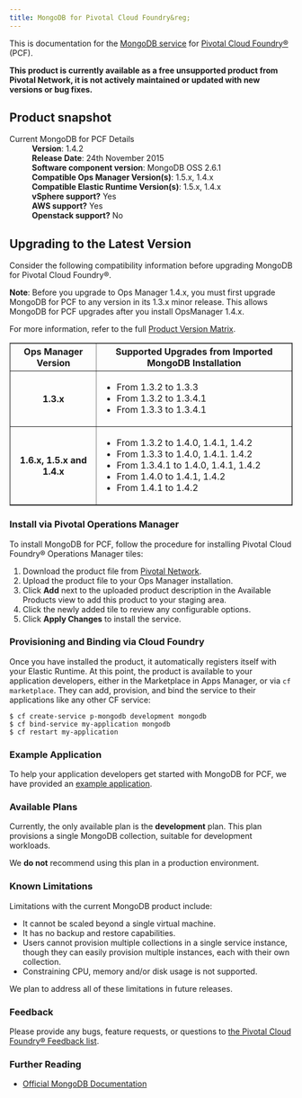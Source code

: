 ```yaml
---
title: MongoDB for Pivotal Cloud Foundry&reg;
---
```


This is documentation for the [MongoDB service](https://network.pivotal.io/products/p-mongodb) for [Pivotal Cloud Foundry&reg;](https://network.pivotal.io/products/pivotal-cf) (PCF).

**This product is currently available as a free unsupported product from Pivotal Network, it is not actively maintained or updated with new versions or bug fixes.**

## Product snapshot

<dl>
<dt>Current MongoDB for PCF Details</dt>
<dd><strong>Version</strong>: 1.4.2 </dd>
<dd><strong>Release Date</strong>: 24th November 2015</dd>
<dd><strong>Software component version</strong>: MongoDB OSS 2.6.1</dd>
<dd><strong>Compatible Ops Manager Version(s)</strong>: 1.5.x, 1.4.x</dd>
<dd><strong>Compatible Elastic Runtime Version(s)</strong>: 1.5.x, 1.4.x</dd>
<dd><strong>vSphere support?</strong> Yes</dd>
<dd><strong>AWS support?</strong> Yes</dd>
<dd><strong>Openstack support?</strong> No</dd>
</dl>

## Upgrading to the Latest Version

Consider the following compatibility information before upgrading MongoDB for Pivotal Cloud Foundry&reg;.

<p class="note"><strong>Note</strong>: Before you upgrade to Ops Manager 1.4.x, you must first upgrade MongoDB for PCF to any version in its 1.3.x minor release. This allows MongoDB for PCF upgrades after you install OpsManager 1.4.x. </p>

For more information, refer to the full [Product Version Matrix](../compatibility-matrix.pdf).

<table border="1" class="nice">
<tr>
  <th>Ops Manager Version</th>
  <th>Supported Upgrades from Imported MongoDB Installation</th>
</tr>
<tr>
  <th>1.3.x</th>
  <td><ul>
      <li>From 1.3.2 to 1.3.3</li>
      <li>From 1.3.2 to 1.3.4.1</li>
      <li>From 1.3.3 to 1.3.4.1</li>
    </ul>
  </td>
</tr>
<tr>
  <th>1.6.x, 1.5.x and 1.4.x</th>
  <td><ul>
      <li>From 1.3.2 to 1.4.0, 1.4.1, 1.4.2</li>
      <li>From 1.3.3 to 1.4.0, 1.4.1. 1.4.2</li>
      <li>From 1.3.4.1 to 1.4.0, 1.4.1, 1.4.2</li>
      <li>From 1.4.0 to 1.4.1, 1.4.2</li>
      <li>From 1.4.1 to 1.4.2</li>
    </ul>
  </td>
</tr>
</table>

### Install via Pivotal Operations Manager

To install MongoDB for PCF, follow the procedure for installing Pivotal Cloud Foundry&reg; Operations Manager tiles:

1. Download the product file from [Pivotal Network](https://network.pivotal.io/).
1. Upload the product file to your Ops Manager installation.
1. Click **Add** next to the uploaded product description in the Available Products view to add this product to your staging area.
1. Click the newly added tile to review any configurable options.
1. Click **Apply Changes** to install the service.

### Provisioning and Binding via Cloud Foundry

Once you have installed the product, it automatically registers itself with your Elastic Runtime. At this point, the product is available to your application developers, either in the Marketplace in Apps Manager, or via `cf marketplace`. They can add, provision, and bind the service to their applications like any other CF service:

```
$ cf create-service p-mongodb development mongodb
$ cf bind-service my-application mongodb
$ cf restart my-application
```

### Example Application

To help your application developers get started with MongoDB for PCF, we have provided an [example application](https://github.com/pivotal-cf/cf-mongodb-example-app/archive/master.zip).

### Available Plans

Currently, the only available plan is the **development** plan. This plan provisions a single MongoDB collection, suitable for development workloads.

We **do not** recommend using this plan in a production environment.

### Known Limitations

Limitations with the current MongoDB product include:

* It cannot be scaled beyond a single virtual machine.
* It has no backup and restore capabilities.
* Users cannot provision multiple collections in a single service instance,
  though they can easily provision multiple instances, each with their own
  collection.
* Constraining CPU, memory and/or disk usage is not supported.

We plan to address all of these limitations in future releases.

### Feedback

Please provide any bugs, feature requests, or questions to [the Pivotal Cloud Foundry&reg; Feedback list](mailto:pivotal-cf-feedback@pivotal.io).

### Further Reading

* [Official MongoDB Documentation](http://docs.mongodb.org/manual/)
